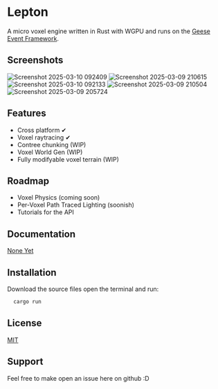 
# Lepton

A micro voxel engine written in Rust with WGPU and runs on the [Geese Event Framework](https://github.com/DouglasDwyer/geese).

## Screenshots

![Screenshot 2025-03-10 092409](https://github.com/user-attachments/assets/d1fa7fc6-ffaf-416e-ab25-80457dd91aa4)
![Screenshot 2025-03-09 210615](https://github.com/user-attachments/assets/5935237c-3595-4d89-b756-17d5f4c93751)
![Screenshot 2025-03-10 092133](https://github.com/user-attachments/assets/00af4719-b72a-414c-9190-90b95e7391fa)
![Screenshot 2025-03-09 210504](https://github.com/user-attachments/assets/27f6a2a7-dde4-4677-b93e-d5648ca03dac)
![Screenshot 2025-03-09 205724](https://github.com/user-attachments/assets/525a032c-9cc0-4168-a69c-79f2ff413f4f)


## Features

- Cross platform ✔
- Voxel raytracing ✔
- Contree chunking (WIP)
- Voxel World Gen (WIP)
- Fully modifyable voxel terrain (WIP)

  
## Roadmap

- Voxel Physics (coming soon)
- Per-Voxel Path Traced Lighting (soonish)
- Tutorials for the API

## Documentation

[None Yet](https://Cool_url.com)


## Installation

Download the source files open the terminal and run:

```bash
  cargo run
```
    
## License

[MIT](https://choosealicense.com/licenses/mit/)


## Support

Feel free to make open an issue here on github :D

